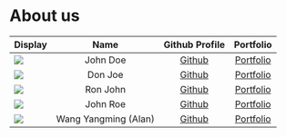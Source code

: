 # About us

Display |         Name         | Github Profile | Portfolio 
--------|:--------------------:|:--------------:|:---------:
![](https://via.placeholder.com/100.png?text=Photo) |       John Doe       | [Github](https://github.com/) | [Portfolio](docs/team/johndoe.md)
![](https://via.placeholder.com/100.png?text=Photo) |       Don Joe        | [Github](https://github.com/) | [Portfolio](docs/team/johndoe.md)
![](https://via.placeholder.com/100.png?text=Photo) |       Ron John       | [Github](https://github.com/) | [Portfolio](docs/team/johndoe.md)
![](https://via.placeholder.com/100.png?text=Photo) |       John Roe       | [Github](https://github.com/) | [Portfolio](docs/team/johndoe.md)
![](https://avatars.githubusercontent.com/u/96646828?v=4?s=150) | Wang Yangming (Alan) | [Github](https://github.com/Alaneel) | [Portfolio](team/alan.md)
